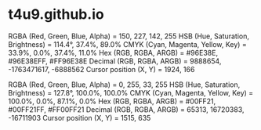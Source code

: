 # t4u9.github.io


RGBA (Red, Green, Blue, Alpha) = 150, 227, 142, 255
HSB (Hue, Saturation, Brightness) = 114.4°, 37.4%, 89.0%
CMYK (Cyan, Magenta, Yellow, Key) = 33.9%, 0.0%, 37.4%, 11.0%
Hex (RGB, RGBA, ARGB) = #96E38E, #96E38EFF, #FF96E38E
Decimal (RGB, RGBA, ARGB) = 9888654, -1763471617, -6888562
Cursor position (X, Y) = 1924, 166


RGBA (Red, Green, Blue, Alpha) = 0, 255, 33, 255
HSB (Hue, Saturation, Brightness) = 127.8°, 100.0%, 100.0%
CMYK (Cyan, Magenta, Yellow, Key) = 100.0%, 0.0%, 87.1%, 0.0%
Hex (RGB, RGBA, ARGB) = #00FF21, #00FF21FF, #FF00FF21
Decimal (RGB, RGBA, ARGB) = 65313, 16720383, -16711903
Cursor position (X, Y) = 1515, 635
